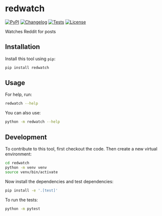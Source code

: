 # redwatch

[![PyPI](https://img.shields.io/pypi/v/redwatch.svg)](https://pypi.org/project/redwatch/)
[![Changelog](https://img.shields.io/github/v/release/jeedo/redwatch?include_prereleases&label=changelog)](https://github.com/jeedo/redwatch/releases)
[![Tests](https://github.com/jeedo/redwatch/actions/workflows/test.yml/badge.svg)](https://github.com/jeedo/redwatch/actions/workflows/test.yml)
[![License](https://img.shields.io/badge/license-Apache%202.0-blue.svg)](https://github.com/jeedo/redwatch/blob/master/LICENSE)

Watches Reddit for posts

## Installation

Install this tool using `pip`:
```bash
pip install redwatch
```
## Usage

For help, run:
```bash
redwatch --help
```
You can also use:
```bash
python -m redwatch --help
```
## Development

To contribute to this tool, first checkout the code. Then create a new virtual environment:
```bash
cd redwatch
python -m venv venv
source venv/bin/activate
```
Now install the dependencies and test dependencies:
```bash
pip install -e '.[test]'
```
To run the tests:
```bash
python -m pytest
```
